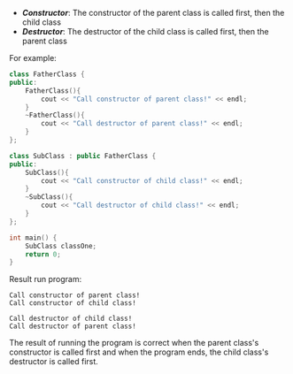 - ***Constructor***: The constructor of the parent class is called first, then the child class
- ***Destructor***: The destructor of the child class is called first, then the parent class

For example:
```cpp
class FatherClass {
public:
	FatherClass(){
		cout << "Call constructor of parent class!" << endl;
	}
	~FatherClass(){
		cout << "Call destructor of parent class!" << endl;
	}
};

class SubClass : public FatherClass {
public:
	SubClass(){
		cout << "Call constructor of child class!" << endl;
	}
	~SubClass(){
		cout << "Call destructor of child class!" << endl;
	}
};

int main() {
	SubClass classOne;
	return 0;
}
```
Result run program:
```
Call constructor of parent class!
Call constructor of child class!

Call destructor of child class!
Call destructor of parent class!
```
The result of running the program is correct when the parent class's constructor is called first and when the program ends, the child class's destructor is called first.